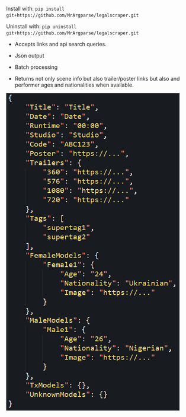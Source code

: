Install with: `pip install git+https://github.com/MrArgparse/legalscraper.git`

Uninstall with: `pip uninstall git+https://github.com/MrArgparse/legalscraper.git`

- Accepts links and api search queries.

- Json output

- Batch processing

- Returns not only scene info but also trailer/poster links but also and performer ages and nationalities when available.

![Alt text](https://github.com/MrArgparse/legalscraper/blob/main/sample.png?raw=true)
